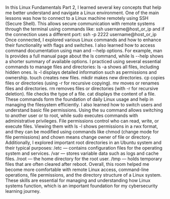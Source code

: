 In this Linux Fundamentals Part 2, I learned several key concepts that help me better understand and navigate a Linux environment.
One of the main lessons was how to connect to a Linux machine remotely using SSH (Secure Shell).
This allows secure communication with remote systems through the terminal using commands like: ssh username@host_or_ip
and if the connection uses a different port: ssh -p 2222 username@host_or_ip 
Once connected, I explored various Linux commands and how to enhance their functionality with flags and switches.
I also learned how to access command documentation using man and --help options. 
For example, man ls provides a full manual page about the ls command, while ls --help shows a shorter summary of available options. 
I practiced using several essential commands to manage files and directories: ls -a shows all files, including hidden ones.
ls -l displays detailed information such as permissions and ownership. 
touch creates new files. 
mkdir makes new directories. 
cp copies files or directories (using -r for recursive copying). 
mv moves or renames files and directories. 
rm removes files or directories (with -r for recursive deletion). 
file checks the type of a file. cat displays the content of a file. 
These commands form the foundation of daily Linux usage and help in managing the filesystem efficiently. 
I also learned how to switch users and understand basic file permissions. 
Using the su command allows switching to another user or to root, while sudo executes commands with administrative privileges. 
File permissions control who can read, write, or execute files. 
Viewing them with ls -l shows permissions in a rwx format, and they can be modified using commands like chmod (change mode for file permissions) 
and chown means change owner of file or directory. 
Additionally, I explored important root directories in an Ubuntu system and their typical purposes: 
/etc — contains configuration files for the operating system and services. 
/var — stores variable data such as logs and cache files. 
/root — the home directory for the root user. 
/tmp — holds temporary files that are often cleared after reboot.
Overall, this room helped me become more comfortable with remote Linux access, command-line operations, file permissions, and the directory structure of a Linux system. 
These skills are essential for managing and understanding how Linux systems function, which is an important foundation for my cybersecurity learning journey.
